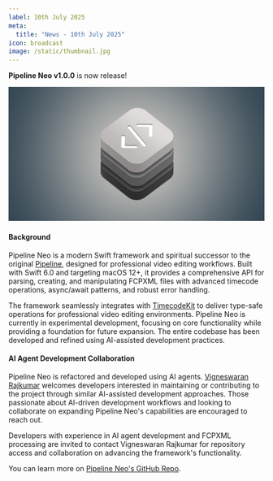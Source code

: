 ```yaml
---
label: 10th July 2025
meta:
  title: "News - 10th July 2025"
icon: broadcast
image: /static/thumbnail.jpg
---
```


**Pipeline Neo v1.0.0** is now release!

![](/static/pipeline-neo-social-card.png)

#### Background

Pipeline Neo is a modern Swift framework and spiritual successor to the original [Pipeline](https://github.com/reuelk/pipeline), designed for professional video editing workflows. Built with Swift 6.0 and targeting macOS 12+, it provides a comprehensive API for parsing, creating, and manipulating FCPXML files with advanced timecode operations, async/await patterns, and robust error handling.

The framework seamlessly integrates with [TimecodeKit](https://github.com/orchetect/TimecodeKit) to deliver type-safe operations for professional video editing environments. Pipeline Neo is currently in experimental development, focusing on core functionality while providing a foundation for future expansion. The entire codebase has been developed and refined using AI-assisted development practices.

#### AI Agent Development Collaboration

Pipeline Neo is refactored and developed using AI agents. [Vigneswaran Rajkumar](https://bsky.app/profile/vigneswaranrajkumar.com) welcomes developers interested in maintaining or contributing to the project through similar AI-assisted development approaches. Those passionate about AI-driven development workflows and looking to collaborate on expanding Pipeline Neo's capabilities are encouraged to reach out.

Developers with experience in AI agent development and FCPXML processing are invited to contact Vigneswaran Rajkumar for repository access and collaboration on advancing the framework's functionality.

You can learn more on [Pipeline Neo's GitHub Repo](https://github.com/TheAcharya/pipeline-neo).